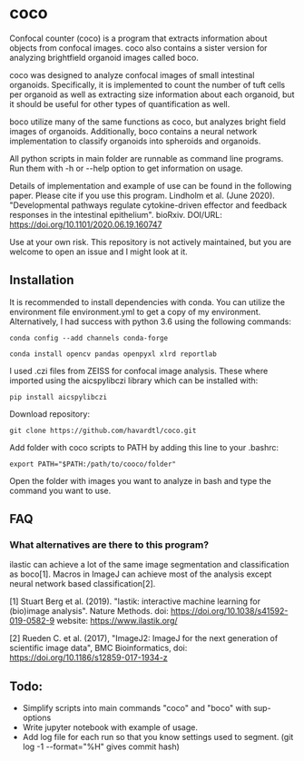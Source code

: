 # coco
Confocal counter (coco) is a program that extracts information about objects from confocal images. coco also contains a sister version for analyzing brightfield organoid images called boco. 

coco was designed to analyze confocal images of small intestinal organoids. Specifically, it is implemented to count the number of tuft cells per organoid as well as extracting size information about each organoid, but it should be useful for other types of quantification as well.

boco utilize many of the same functions as coco, but analyzes bright field images of organoids. Additionally, boco contains a neural network implementation to classify organoids into spheroids and organoids. 

All python scripts in main folder are runnable as command line programs. Run them with -h or --help option to get information on usage. 

Details of implementation and example of use can be found in the following paper. Please cite if you use this program. 
Lindholm et al. (June 2020). "Developmental pathways regulate cytokine-driven effector and feedback responses in the intestinal epithelium". bioRxiv. DOI/URL: https://doi.org/10.1101/2020.06.19.160747 

Use at your own risk. This repository is not actively maintained, but you are welcome to open an issue and I might look at it.  

## Installation
It is recommended to install dependencies with conda. You can utilize the environment file environment.yml to get a copy of my environment. Alternatively, I had success with python 3.6 using the following commands: 

`conda config --add channels conda-forge`

`conda install opencv pandas openpyxl xlrd reportlab`

I used .czi files from ZEISS for confocal image analysis. These where imported using the aicspylibczi library which can be installed with:

`pip install aicspylibczi`

Download repository: 

`git clone https://github.com/havardtl/coco.git`

Add folder with coco scripts to PATH by adding this line to your .bashrc: 

`export PATH="$PATH:/path/to/cooco/folder"`

Open the folder with images you want to analyze in bash and type the command you want to use. 

## FAQ
### What alternatives are there to this program?
ilastic can achieve a lot of the same image segmentation and classification as boco[1]. Macros in ImageJ can achieve most of the analysis except neural network based classification[2].

[1] Stuart Berg et al. (2019). "lastik: interactive machine learning for (bio)image analysis". Nature Methods. doi: https://doi.org/10.1038/s41592-019-0582-9 website: https://www.ilastik.org/

[2] Rueden C. et al. (2017), "ImageJ2: ImageJ for the next generation of scientific image data", BMC Bioinformatics, doi: https://doi.org/10.1186/s12859-017-1934-z

## Todo: 
- Simplify scripts into main commands "coco" and "boco" with sup-options
- Write jupyter notebook with example of usage. 
- Add log file for each run so that you know settings used to segment. (git log -1 --format="%H" gives commit hash)



